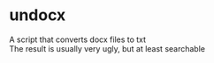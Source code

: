 # undocx
A script that converts docx files to txt  
The result is usually very ugly, but at least searchable

